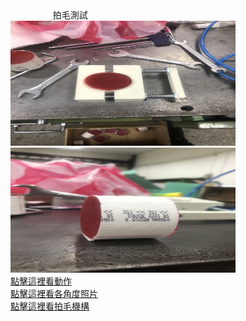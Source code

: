 <html>
　<head>
　<title>機器驗機網站測試</title>
　</head>
　<body>拍毛測試</body>
<br>
<img src="S__17457162.jpg" width="360" height="200"/>
<img src="S__17457171.jpg" width="360" height="200"/>
<br>
<a href="647254547.130940.mp4" >點擊這裡看動作</a>
<br>
<a href="各角度照片">點擊這裡看各角度照片</a>
<br>
<a href="自動切毛機新增拍毛機構.pdf">點擊這裡看拍毛機構</a>
  
<html>
